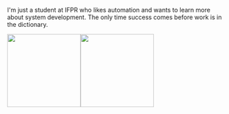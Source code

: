 I'm just a student at IFPR who likes automation and wants to learn more about system development.
The only time success comes before work is in the dictionary.
<div>
<a href="https://github.com/127001WalmonnEduardo">
<img loading="lazy" height="170em" src="https://github-readme-stats.vercel.app/api/top-langs/?username=127.0.0.1_Walmonn_Eduardo&layout=compact&langs_count=7&theme=dracula"/><img loading="lazy" height="170em" src="https://github-readme-stats.vercel.app/api?username=127.0.0.1_Walmonn_Eduardo&show_icons=true&theme=dracula&include_all_commits=true&count_private=true"/>
</div>
